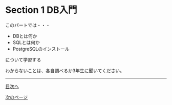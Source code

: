 # Section 1 DB入門
このパートでは・・・　　

- DBとは何か
- SQLとは何か
- PostgreSQLのインストール　

について学習する  

わからないことは、各自調べるか3年生に聞いてください。  
___

[目次へ](https://github.com/122yuuki/SDP_DB/blob/main/README.md)

[次のページ](https://github.com/122yuuki/SDP_DB/blob/main/Section_1/section_1-2.md)

